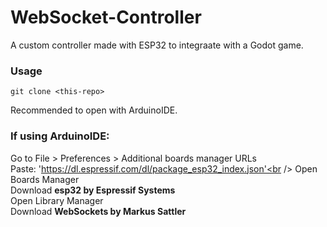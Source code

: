 # WebSocket-Controller
 A custom controller made with ESP32 to integraate with a Godot game.

### Usage

```
git clone <this-repo>
```

Recommended to open with ArduinoIDE.

### If using ArduinoIDE:

Go to File > Preferences > Additional boards manager URLs<br />
Paste: 'https://dl.espressif.com/dl/package_esp32_index.json'<br />
Open Boards Manager<br />
Download **esp32 by Espressif Systems**<br />
Open Library Manager<br />
Download **WebSockets by Markus Sattler**<br />

